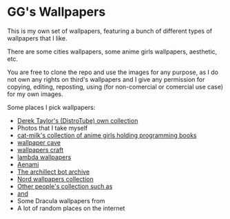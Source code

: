 # GG's Wallpapers

This is my own set of wallpapers, featuring a bunch of different types of
wallpapers that I like.  

There are some cities wallpapers, some anime girls wallpapers, aesthetic, etc.  

You are free to clone the repo and use the images for any purpose, as I do not
own any rights on third's wallpapers and I give any permission for copying,
editing, reposting, using (for non-comercial or comercial use case) for my own
images.  

Some places I pick wallpapers:  
- [Derek Taylor's (DistroTube) own
  collection](https://gitlab.com/dwt1/wallpapers)   
- Photos that I take myself  
- [cat-milk's collection of anime girls holding programming
  books](https://github.com/cat-milk/Anime-Girls-Holding-Programming-Books)  
- [wallpaper cave](https://wallpapercave.com/hd-4k-desktop-wallpapers)  
- [wallpapers craft](https://wallpaperscraft.com/)  
- [lambda wallpapers](https://github.com/pagankeymaster/lambda-wallpapers)  
- [Aenami](https://www.reddit.com/user/Aenami/)  
- [The archillect bot archive](https://archillect.com/archive)  
- [Nord wallpapers collection](https://github.com/linuxdotexe/nordic-wallpapers)  
- [Other people's collection such as](https://github.com/FrenzyExists/wallpapers)
- [and](https://github.com/jorgeloopzz/Wallpapers) 
- Some Dracula wallpapers from [](https://github.com/aynp/dracula-wallpapers)  
- A lot of random places on the internet
